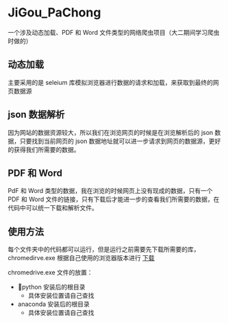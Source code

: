 # JiGou_PaChong

一个涉及动态加载、PDF 和 Word 文件类型的网络爬虫项目（大二期间学习爬虫时做的）

## 动态加载

主要采用的是 seleium 库模拟浏览器进行数据的请求和加载，来获取到最终的网页数据源

## json 数据解析

因为网站的数据资源较大，所以我们在浏览网页的时候是在浏览解析后的 json 数据，只要找到当前网页的 json 数据地址就可以进一步请求到网页的数据源，更好的获得我们所需要的数据。

## PDF 和 Word

PdF 和 Word 类型的数据，我在浏览的时候网页上没有现成的数据，只有一个 PDF 和 Word 文件的链接，只有下载后才能进一步的查看我们所需要的数据，在代码中可以统一下载和解析文件。

## 使用方法

每个文件夹中的代码都可以运行，但是运行之前需要先下载所需要的库，chromedirve.exe 根据自己使用的浏览器版本进行 [下载](https://mirrors.huaweicloud.com/chromedriver/?C=M&O=D)

chromedrive.exe 文件的放置：

- python 安装后的根目录
  - 具体安装位置请自己查找
- anaconda 安装后的根目录
  - 具体安装位置请自己查找
